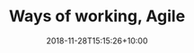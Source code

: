 ---
title: "Ways of working, Agile"
date: 2018-11-28T15:15:26+10:00
featured: true
weight: 150
layout: article
---